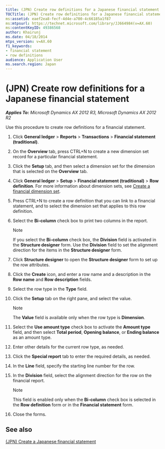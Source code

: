 ```yaml
---
title: (JPN) Create row definitions for a Japanese financial statement
TOCTitle: (JPN) Create row definitions for a Japanese financial statement
ms:assetid: eaef2ea8-fecf-4d4e-a700-4c66185a1f87
ms:mtpsurl: https://technet.microsoft.com/library/JJ664984(v=AX.60)
ms:contentKeyID: 49386568
author: Khairunj
ms.date: 04/18/2014
mtps_version: v=AX.60
f1_keywords:
- financial statement
- row definitions
audience: Application User
ms.search.region: Japan
---
```


# (JPN) Create row definitions for a Japanese financial statement 


_**Applies To:** Microsoft Dynamics AX 2012 R3, Microsoft Dynamics AX 2012 R2_

Use this procedure to create row definitions for a financial statement.

1.  Click **General ledger** \> **Reports** \> **Transactions** \> **Financial statement (traditional)**.

2.  On the **Overview** tab, press CTRL+N to create a new dimension set record for a particular financial statement.

3.  Click the **Setup** tab, and then select a dimension set for the dimension that is selected on the **Overview** tab.

4.  Click **General ledger** \> **Setup** \> **Financial statement (traditional)** \> **Row definition**. For more information about dimension sets, see [Create a financial dimension set](create-a-financial-dimension-set.md).

5.  Press CTRL+N to create a row definition that you can link to a financial statement, and to select the dimension set that applies to this row definition.

6.  Select the **Bi-column** check box to print two columns in the report.
    

    > [!NOTE]
    > <P>If you select the <STRONG>Bi-column</STRONG> check box, the <STRONG>Division</STRONG> field is activated in the <STRONG>Structure designer</STRONG> form. Use the <STRONG>Division</STRONG> field to set the alignment direction for the items in the <STRONG>Structure designer</STRONG> form.</P>



7.  Click **Structure designer** to open the **Structure designer** form to set up the row attributes.

8.  Click the **Create** icon, and enter a row name and a description in the **Row name** and **Row description** fields.

9.  Select the row type in the **Type** field.

10. Click the **Setup** tab on the right pane, and select the value.
    

    > [!NOTE]
    > <P>The <STRONG>Value</STRONG> field is available only when the row type is <STRONG>Dimension</STRONG>.</P>



11. Select the **Use amount type** check box to activate the **Amount type** field, and then select **Total period**, **Opening balance**, or **Ending balance** as an amount type.

12. Enter other details for the current row type, as needed.

13. Click the **Special report** tab to enter the required details, as needed.

14. In the **Line** field, specify the starting line number for the row.

15. In the **Division** field, select the alignment direction for the row on the financial report.
    

    > [!NOTE]
    > <P>This field is enabled only when the <STRONG>Bi-column</STRONG> check box is selected in the <STRONG>Row definition</STRONG> form or in the <STRONG>Financial statement</STRONG> form.</P>



16. Close the forms.

## See also

[(JPN) Create a Japanese financial statement](jpn-create-a-japanese-financial-statement.md)

  


